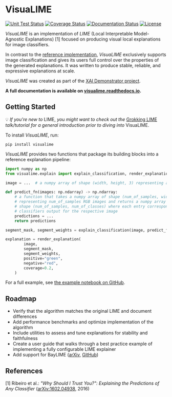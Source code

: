 # VisuaLIME

<!-- EXCLUDE -->
[![Unit Test Status](https://github.com/XAI-Demonstrator/visualime/workflows/Unit%20Test/badge.svg?branch=main)](https://github.com/XAI-Demonstrator/visualime/actions/workflows/unit-test.yml)
[![Coverage Status](https://coveralls.io/repos/github/XAI-Demonstrator/visualime/badge.svg?branch=main)](https://coveralls.io/github/XAI-Demonstrator/visualime?branch=main)
[![Documentation Status](https://readthedocs.org/projects/visualime/badge/?version=latest)](https://visualime.readthedocs.io/en/latest/?badge=latest)
[![License](https://img.shields.io/badge/License-Apache%202.0-blue.svg)](https://opensource.org/licenses/Apache-2.0)
<!-- /EXCLUDE -->

_VisuaLIME_ is an implementation of _LIME_ (Local Interpretable Model-Agnostic Explanations) [1]
focused on producing visual local explanations for image classifiers.

In contrast to the [reference implementation](https://github.com/marcotcr/lime), _VisuaLIME_
exclusively supports image classification and gives its users full control over the
properties of the generated explanations.
It was written to produce stable, reliable, and expressive explanations at scale.

_VisuaLIME_ was created as part of the
[XAI Demonstrator project](https://github.com/XAI-Demonstrator/xai-demonstrator).

**A full documentation is available on [visualime.readthedocs.io](https://visualime.readthedocs.io/).**

## Getting Started

💡 _If you're new to_ LIME, _you might want to check out the_
[Grokking LIME](https://github.com/ionicsolutions/grokking-lime)
_talk/tutorial for a general introduction prior to diving into_ VisuaLIME.

To install _VisuaLIME_, run:

```shell
pip install visualime
```

_VisuaLIME_ provides two functions that package its building blocks into a reference explanation
pipeline:

```python
import numpy as np
from visualime.explain import explain_classification, render_explanation

image = ...  # a numpy array of shape (width, height, 3) representing an RGB image

def predict_fn(images: np.ndarray) -> np.ndarray:
    # a function that takes a numpy array of shape (num_of_samples, width, height, 3)
    # representing num_of_samples RGB images and returns a numpy array of
    # shape (num_of_samples, num_of_classes) where each entry corresponds to the
    # classifiers output for the respective image
    predictions = ...
    return predictions

segment_mask, segment_weights = explain_classification(image, predict_fn)

explanation = render_explanation(
        image,
        segment_mask,
        segment_weights,
        positive="green",
        negative="red",
        coverage=0.2,
    )
```

For a full example, see
[the example notebook on GitHub](https://github.com/xai-demonstrator/visualime/blob/main/example.ipynb).

<!-- EXCLUDE -->
## Roadmap

- Verify that the algorithm matches the original LIME and document differences
- Add performance benchmarks and optimize implementation of the algorithm
- Include utilities to assess and tune explanations for stability and faithfulness
- Create a user guide that walks through a best practice example of implementing
  a fully configurable LIME explainer
- Add support for BayLIME ([arXiv](https://arxiv.org/abs/2012.03058v5), [GitHub](https://github.com/x-y-zhao/BayLime))
<!-- /EXCLUDE -->

## References

[1] Ribeiro et al.: _"Why Should I Trust You?": Explaining the Predictions of Any Classifier_
    ([arXiv:1602.04938](https://arxiv.org/abs/1602.04938), 2016)
